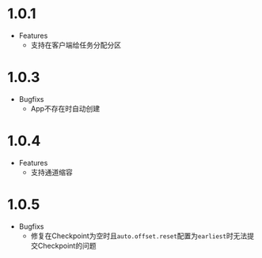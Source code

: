 # 1.0.1

- Features
  * 支持在客户端给任务分配分区
  
# 1.0.3
- Bugfixs
  * App不存在时自动创建
  
# 1.0.4
- Features
  * 支持通道缩容
  
# 1.0.5
- Bugfixs
  * 修复在Checkpoint为空时且`auto.offset.reset`配置为`earliest`时无法提交Checkpoint的问题